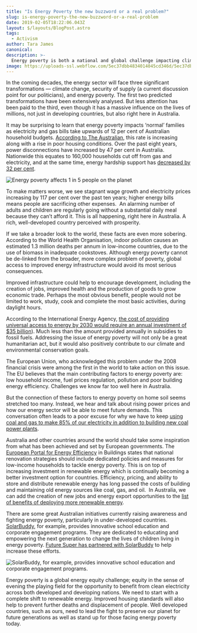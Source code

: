 ```yaml
---
title: "Is Energy Poverty the new buzzword or a real problem?"
slug: is-energy-poverty-the-new-buzzword-or-a-real-problem
date: 2019-02-05T18:22:06.043Z
layout: $/layouts/BlogPost.astro
tags:
  - Activism
author: Tara James
canonical:
description: >-
  Energy poverty is both a national and global challenge impacting climate change prevention efforts and basic human survival - a problem that can only be solved by increasing awareness and demanding investment and focus on its solution.
image: https://uploads-ssl.webflow.com/5ec37dbb4834014045cd346d/5ec37dbc4834010a48cd3da3_AdobeStock_96317960%20(1).jpeg
---
```


In the coming decades, the energy sector will face three significant transformations — climate change, security of supply (a current discussion point for our politicians), and energy poverty. The first two predicted transformations have been extensively analysed. But less attention has been paid to the third, even though it has a massive influence on the lives of millions, not just in developing countries, but also right here in Australia.

It may be surprising to learn that energy poverty impacts ‘normal’ families as electricity and gas bills take upwards of 12 per cent of Australian household budgets. [According to The Australian](https://www.theaustralian.com.au/news/nation/energy-poverty-hits-42000-families/news-story/bdee4ea602bde0672f261dd115c7d89e), this rate is increasing along with a rise in poor housing conditions. Over the past eight years, power disconnections have increased by 47 per cent in Australia. Nationwide this equates to 160,000 households cut off from gas and electricity, and at the same time, energy hardship support has [decreased by 32 per cent](https://www.thefifthestate.com.au/columns/spinifex/energy-poverty-urgently-end-2/).

![Energy poverty affects 1 in 5 people on the planet](https://uploads-ssl.webflow.com/5ec37dbb4834014045cd346d/5ec37dbc483401b7c5cd3d9a_Screen%20Shot%202019-01-16%20at%2012.01.53%20pm.png)

To make matters worse, we see stagnant wage growth and electricity prices increasing by 117 per cent over the past ten years; higher energy bills means people are sacrificing other expenses.  An alarming number of adults and children are regularly going without a substantial daily meal because they can’t afford it. This is all happening, right here in Australia. A rich, well-developed country perceived with prosperity.

If we take a broader look to the world, these facts are even more sobering. According to the World Health Organisation, indoor pollution causes an estimated 1.3 million deaths per annum in low-income countries, due to the use of biomass in inadequate cookstoves. Although energy poverty cannot be de-linked from the broader, more complex problem of poverty, global access to improved energy infrastructure would avoid its most serious consequences.

Improved infrastructure could help to encourage development, including the creation of jobs, improved health and the production of goods to grow economic trade. Perhaps the most obvious benefit, people would not be limited to work, study, cook and complete the most basic activities, during daylight hours.

According to the International Energy Agency, [the cost of providing universal access to energy by 2030 would require an annual investment of $35 billion](http://www.sciencedirect.com/journal/renewable-and-sustainable-energy-reviews/vol/47/suppl/C)). Much less than the amount provided annually in subsidies to fossil fuels. Addressing the issue of energy poverty will not only be a great humanitarian act, but it would also positively contribute to our climate and environmental conservation goals.

The European Union, who acknowledged this problem under the 2008 financial crisis were among the first in the world to take action on this issue. The EU believes that the main contributing factors to energy poverty are: low household income, fuel prices regulation, pollution and poor building energy efficiency. Challenges we know far too well here in Australia.

But the connection of these factors to energy poverty on home soil seems stretched too many. Instead, we hear and talk about rising power prices and how our energy sector will be able to meet future demands. This conversation often leads to a poor excuse for why we have to keep [using coal and gas to make 85% of our electricity in addition to building new coal power plants](https://www.energy.gov.au/government-priorities/energy-supply).

Australia and other countries around the world should take some inspiration from what has been achieved and set by European governments. The [European Portal for Energy Efficiency](https://www.energypoverty.eu/) in Buildings states that national renovation strategies should include dedicated policies and measures for low-income households to tackle energy poverty. This is on top of increasing investment in renewable energy which is continually becoming a better investment option for countries. Efficiency, pricing, and ability to store and distribute renewable energy has long passed the costs of building and maintaining old energy sources like coal, gas, and oil.  In Australia, we can add the creation of new jobs and energy export opportunities to the [list of benefits of deploying more renewable energy](http://www.buildup.eu/en/news/overview-energy-poverty-europe-policies-and-recent-initiatives-0).

There are some great Australian initiatives currently raising awareness and fighting energy poverty, particularly in under-developed countries. [SolarBuddy](https://solarbuddy.org/home), for example, provides innovative school education and corporate engagement programs. They are dedicated to educating and empowering the next generation to change the lives of children living in energy poverty. [Future Super has partnered with SolarBuddy](https://www.myfuturesuper.com.au/shift/solar-buddy) to help increase these efforts.

![SolarBuddy, for example, provides innovative school education and corporate engagement programs. ](https://uploads-ssl.webflow.com/5ec37dbb4834014045cd346d/5ec37dbc4834016cafcd3ded_Screen%20Shot%202019-01-16%20at%2012.02.42%20pm.png)

Energy poverty is a global energy equity challenge; equity in the sense of evening the playing field for the opportunity to benefit from clean electricity across both developed and developing nations. We need to start with a complete shift to renewable energy. Improved housing standards will also help to prevent further deaths and displacement of people. Well developed countries, such as ours, need to lead the fight to preserve our planet for future generations as well as stand up for those facing energy poverty today.

